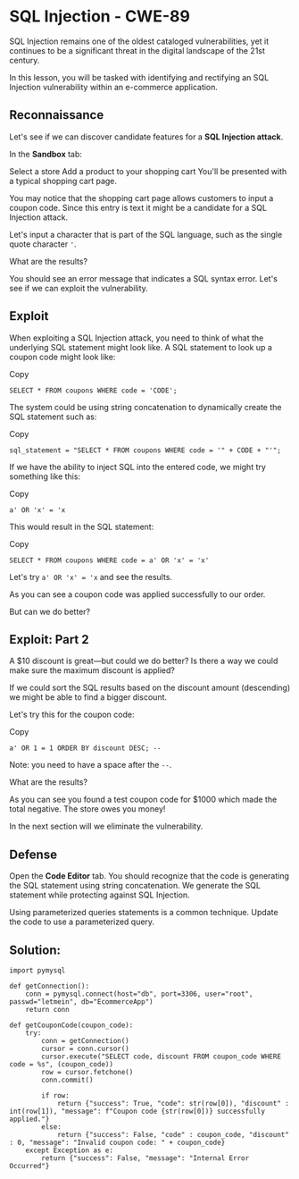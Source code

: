 # SQL Injection - CWE-89
SQL Injection remains one of the oldest cataloged vulnerabilities, yet it continues to be a significant threat in the digital landscape of the 21st century.

In this lesson, you will be tasked with identifying and rectifying an SQL Injection vulnerability within an e-commerce application.

## Reconnaissance
Let's see if we can discover candidate features for a **SQL Injection attack**.

In the **Sandbox** tab:

Select a store
Add a product to your shopping cart
You'll be presented with a typical shopping cart page.

You may notice that the shopping cart page allows customers to input a coupon code. Since this entry is text it might be a candidate for a SQL Injection attack.

Let's input a character that is part of the SQL language, such as the single quote character `'`.

What are the results?

You should see an error message that indicates a SQL syntax error. Let's see if we can exploit the vulnerability.

## Exploit
When exploiting a SQL Injection attack, you need to think of what the underlying SQL statement might look like. A SQL statement to look up a coupon code might look like:

Copy 
```
SELECT * FROM coupons WHERE code = 'CODE';
```
The system could be using string concatenation to dynamically create the SQL statement such as:

Copy 
```
sql_statement = "SELECT * FROM coupons WHERE code = '" + CODE + "'";
```
If we have the ability to inject SQL into the entered code, we might try something like this:

Copy 
```
a' OR 'x' = 'x
```
This would result in the SQL statement:

Copy 
```
SELECT * FROM coupons WHERE code = a' OR 'x' = 'x'
```
Let's try `a' OR 'x' = 'x` and see the results.

As you can see a coupon code was applied successfully to our order.

But can we do better?

## Exploit: Part 2
A $10 discount is great—but could we do better? Is there a way we could make sure the maximum discount is applied?

If we could sort the SQL results based on the discount amount (descending) we might be able to find a bigger discount.

Let's try this for the coupon code:

Copy 
```
a' OR 1 = 1 ORDER BY discount DESC; -- 
```
Note: you need to have a space after the `--`.

What are the results?

As you can see you found a test coupon code for $1000 which made the total negative. The store owes you money!

In the next section will we eliminate the vulnerability.

## Defense
Open the **Code Editor** tab. You should recognize that the code is generating the SQL statement using string concatenation. We generate the SQL statement while protecting against SQL Injection.

Using parameterized queries statements is a common technique. Update the code to use a parameterized query.

## Solution:
```
import pymysql

def getConnection():
    conn = pymysql.connect(host="db", port=3306, user="root", passwd="letmein", db="EcommerceApp")
    return conn

def getCouponCode(coupon_code):
    try:
        conn = getConnection()
        cursor = conn.cursor()
        cursor.execute("SELECT code, discount FROM coupon_code WHERE code = %s", (coupon_code))
        row = cursor.fetchone()
        conn.commit()

        if row:
            return {"success": True, "code": str(row[0]), "discount" : int(row[1]), "message": f"Coupon code {str(row[0])} successfully applied."}
        else:
            return {"success": False, "code" : coupon_code, "discount" : 0, "message": "Invalid coupon code: " + coupon_code}
    except Exception as e:
        return {"success": False, "message": "Internal Error Occurred"}
```
